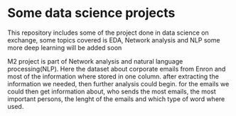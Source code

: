 # Some data science projects

This repository includes some of the project done in data science on exchange, some topics covered is EDA, Network analysis and NLP some more deep learning will be added soon 

M2 project is part of Network analysis and  natural language processing(NLP). Here the dataset about corporate emails from Enron and most of the information where stored in one column. after extracting the information we needed, then further analysis could begin. for the emails we could then get information about, who sends the most emails, the most important persons, the lenght of the emails and which type of word where used.  
